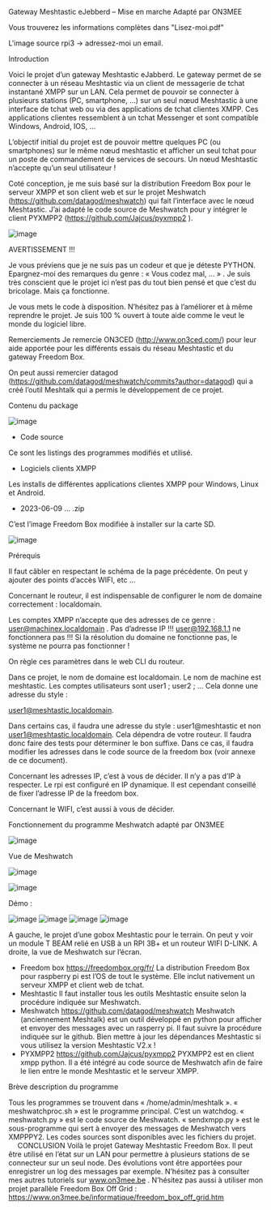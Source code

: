 Gateway Meshtastic eJebberd – Mise en marche
Adapté par ON3MEE

Vous trouverez les informations complètes dans "Lisez-moi.pdf"

L'image source rpi3 -> adressez-moi un email. 

Introduction

Voici le projet d’un gateway Meshtastic eJabberd. Le gateway permet de se connecter à un réseau Meshtastic via un client de messagerie de tchat instantané XMPP sur un LAN. Cela permet de pouvoir se connecter à plusieurs stations (PC, smartphone, …) sur un seul nœud Meshtastic à une interface de tchat web ou via des applications de tchat clientes XMPP. Ces applications clientes ressemblent à un tchat Messenger et sont compatible Windows, Android, IOS, …

L’objectif initial du projet est de pouvoir mettre quelques PC (ou smartphones) sur le même nœud meshtastic et afficher un seul tchat pour un poste de commandement de services de secours. Un nœud Meshtastic n’accepte qu’un seul utilisateur !

Coté conception, je me suis basé sur la distribution Freedom Box pour le serveur XMPP et son client web et sur le projet Meshwatch (https://github.com/datagod/meshwatch) qui fait l’interface avec le nœud Meshtastic. J’ai adapté le code source de Meshwatch pour y intégrer le client PYXMPP2 (https://github.com/Jajcus/pyxmpp2 ). 

![image](https://github.com/user-attachments/assets/a998855e-65cd-4f86-953e-1e7c3c2276ba)

AVERTISSEMENT !!!

Je vous préviens que je ne suis pas un codeur et que je déteste PYTHON. Epargnez-moi des remarques du genre : « Vous codez mal, … » . Je suis très conscient que le projet ici n’est pas du tout bien pensé et que c’est du bricolage. Mais ça fonctionne. 

Je vous mets le code à disposition. N’hésitez pas à l’améliorer et à même reprendre le projet. Je suis 100 % ouvert à toute aide comme le veut le monde du logiciel libre.

Remerciements
Je remercie ON3CED (http://www.on3ced.com/)  pour leur aide apportée pour les différents essais du réseau Meshtastic et du gateway Freedom Box.

On peut aussi remercier datagod (https://github.com/datagod/meshwatch/commits?author=datagod)  qui a créé l’outil Meshtalk qui a permis le développement de ce projet.

Contenu du package

![image](https://github.com/user-attachments/assets/0395e9fc-a932-421f-b601-4660a736e624)

-	Code source

Ce sont les listings des programmes modifiés et utilisé.

-	Logiciels clients XMPP

Les installs de différentes applications clientes XMPP pour Windows, Linux et Android.

-	2023-06-09 … .zip

C’est l’image Freedom Box modifiée à installer sur la carte SD.

![image](https://github.com/user-attachments/assets/61496215-e2d5-4afd-8572-ff209f3e5085)

Prérequis

Il faut câbler en respectant le schéma de la page précédente. On peut y ajouter des points d’accès WIFI, etc …

Concernant le routeur, il est indispensable de configurer le nom de domaine correctement : localdomain. 

Les comptes XMPP n’accepte que des adresses de ce genre : user@machinex.localdomain . Pas d’adresse IP !!! user@192.168.1.1 ne fonctionnera pas !!! Si la résolution du domaine ne fonctionne pas, le système ne pourra pas fonctionner !

On règle ces paramètres dans le web CLI du routeur.

Dans ce projet, le nom de domaine est localdomain. Le nom de machine est meshtastic. Les comptes utilisateurs sont user1 ; user2 ; … Cela donne une adresse du style : 

user1@meshtastic.localdomain.

Dans certains cas, il faudra une adresse du style : user1@meshtastic et non user1@meshtastic.localdomain. Cela dépendra de votre routeur. Il faudra donc faire des tests pour déterminer le bon suffixe. Dans ce cas, il faudra modifier les adresses dans le code source de la freedom box (voir annexe de ce document).

Concernant les adresses IP, c’est à vous de décider. Il n’y a pas d’IP à respecter. Le rpi est configuré en IP dynamique. Il est cependant conseillé de fixer l’adresse IP de la freedom box.

Concernant le WIFI, c’est aussi à vous de décider.

Fonctionnement du programme Meshwatch adapté par ON3MEE

![image](https://github.com/user-attachments/assets/03cc7234-c0a6-4b38-a8c6-116d437079a5)

Vue de Meshwatch

![image](https://github.com/user-attachments/assets/26b6ccd2-87d9-4b19-b012-df301b2f25bc)

![image](https://github.com/user-attachments/assets/dffbe7d8-26ae-411a-b240-27e0c122c22d)

Démo :

![image](https://github.com/user-attachments/assets/9ce1e35d-e725-4574-bdb2-8bacfb9325a4)
![image](https://github.com/user-attachments/assets/d53aa427-87d6-4c0b-88db-3d4512eec429)
![image](https://github.com/user-attachments/assets/1e7e25ad-dd55-4397-b743-f6c9a451985b)
![image](https://github.com/user-attachments/assets/93f9e9e2-f23d-4f4c-b76e-fa095358b37e)





A gauche, le projet d’une gobox  Meshtastic pour le terrain. On peut y voir un module T BEAM relié en USB à un RPI 3B+ et un routeur WIFI D-LINK. A  droite, la vue de Meshwatch sur l’écran. 
-	Freedom box
https://freedombox.org/fr/ 
La distribution Freedom Box pour raspberry pi est l’OS de tout le système. Elle inclut nativement un serveur XMPP et client web de tchat.
-	Meshtastic
Il faut installer tous les outils Meshtastic ensuite selon la procédure indiquée sur Meshwatch.
-	Meshwatch
https://github.com/datagod/meshwatch
Meshwatch (anciennement Meshtalk) est un outil développé en python pour afficher et envoyer des messages avec un rasperry pi.
Il faut suivre la procédure indiquée sur le github.
Bien mettre à jour les dépendances Meshtastic si vous utilisez la version Meshtastic V2.x !
-	PYXMPP2
https://github.com/Jajcus/pyxmpp2
PYXMPP2 est en client xmpp python. Il a été intégré au code source de Meshwatch afin de faire le lien entre le monde Meshtastic et le serveur XMPP.

Brève description du programme

Tous les programmes se trouvent dans « /home/admin/meshtalk ».
« meshwatchproc.sh » est le programme principal. C’est un watchdog.
« meshwatch.py » est le code source de Meshwatch.
« sendxmpp.py » est le sous-programme qui sert à envoyer des messages de Meshwatch vers XMPPPY2.
Les codes sources sont disponibles avec les fichiers du projet.
 
CONCLUSION
Voilà le projet Gateway Meshtastic Freedom Box.
Il peut être utilisé en l’état sur un LAN pour permettre à plusieurs stations de se connecteur sur un seul node.
Des évolutions vont être apportées pour enregistrer un log des messages par exemple.
N’hésitez pas à consulter mes autres tutoriels sur www.on3mee.be .
N’hésitez pas aussi à utiliser mon projet parallèle Freedom Box Off Grid : https://www.on3mee.be/informatique/freedom_box_off_grid.htm 

